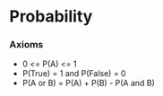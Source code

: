 # Probability

### Axioms

* 0 &lt;= P\(A\) &lt;= 1
* P\(True\) = 1 and P\(False\) = 0
* P\(A or B\) = P\(A\) + P\(B\) - P\(A and B\)

